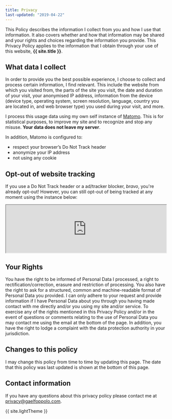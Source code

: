 ```yaml
---
title: Privacy
last-updated: "2019-04-22"
---
```


This Policy describes the information I collect from you and how I use that information. It also covers whether and how that information may be shared and your rights and choices regarding the information you provide. This Privacy Policy applies to the information that I obtain through your use of this website, **{{ site.title }}**.

## What data I collect

In order to provide you the best possible experience, I choose to collect and process certain information, I find relevant. This include the website from which you visited from, the parts of the site you visit, the date and duration of your visit, your anonymised IP address, information from the device (device type, operating system, screen resolution, language, country you are located in, and web browser type) you used during your visit, and more.

I process this usage data using my own self instance of [Matomo](https://matomo.org). This is for statistical purposes, to improve my site and to recognize and stop any misuse. **Your data does not leave my server**.

In addition, Matomo is configured to:
- respect your browser’s Do Not Track header 
- anonymize your IP address
- not using any cookie

## Opt-out of website tracking

If you use a Do Not Track header or a ad/tracker blocker, *bravo*, you're already opt-out!
However, you can still opt-out of being tracked at any moment using the instance below:

<iframe style="width: 100%;" src="https://analytics.gaelfoppolo.com/index.php?module=CoreAdminHome&action=optOut&language=en&backgroundColor=&fontColor=&fontSize=&fontFamily="></iframe>

## Your Rights

You have the right to be informed of Personal Data I processed, a right to rectification/correction, erasure and restriction of processing. You also have the right to ask for a structured, common and machine-readable format of Personal Data you provided. I can only adhere to your request and provide information if I have Personal Data about you through you having made contact with me directly and/or you using my site and/or service. To exercise any of the rights mentioned in this Privacy Policy and/or in the event of questions or comments relating to the use of Personal Data you may contact me using the email at the bottom of the page. In addition, you have the right to lodge a complaint with the data protection authority in your jurisdiction.

## Changes to this policy

I may change this policy from time to time by updating this page. The date that this policy was last updated is shown at the bottom of this page.

## Contact information

If you have any questions about this privacy policy please contact me at [privacy@gaelfoppolo.com](mailto:privacy@gaelfoppolo.com).

{{ site.lightTheme }}